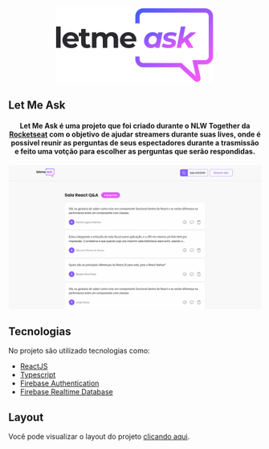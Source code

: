 <div align="center">
  <img src=".github/logo.svg" alt="Let Me Ask logo">
</div>

## Let Me Ask

<h4 align="center">
  Let Me Ask é uma projeto que foi criado durante o NLW Together da <a href="https://rocketseat.com.br/" target="_blank">Rocketseat</a> com o objetivo de ajudar streamers durante suas lives, onde é possivel reunir as perguntas de seus espectadores durante a trasmissão e feito uma votção para escolher as perguntas que serão respondidas.
</h4>

![Let Me Ask preview](.github/preview.png)

## Tecnologias
No projeto são utilizado tecnologias como:
- [ReactJS](https://reactjs.org/)
- [Typescript](https://www.typescriptlang.org/)
- [Firebase Authentication](https://firebase.google.com/products/auth)
- [Firebase Realtime Database](https://firebase.google.com/products/realtime-database)


## Layout
Você pode visualizar o layout do projeto <a href="https://www.figma.com/file/Xe6YZgyYQGSvdtWZWtlhgw/Letmeask---NLW-6?node-id=0%3A1" target="_blank">clicando aqui</a>.
